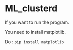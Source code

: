 # ML_clusterd

If you want to run the program. 

You need to install matplotlib.

Do : `pip install matplotlib`

